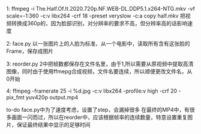 1: 
ffmpeg -i The.Half.Of.It.2020.720p.NF.WEB-DL.DDP5.1.x264-NTG.mkv -vf scale=-1:360 -c:v libx264 -crf 18 -preset veryslow -c:a copy half.mkv
把视频转换成360p的，因为脸部识别，对分辨率的要求不高，但分辨率高的话影响速度

2:
face.py
以一张图片上的人脸为标准，从一个电影中，读取所有含有这张脸的Frame，保存成图片

3:
reorder.py
2中把帧数都保存在文件名里，由于1,所以需要从原视频中提取高清图像，同时由于使用ffmepg合成视频，文件名要连续，所以顺便更改文件名，从0开始

4:
ffmpeg -framerate 25 -i %d.jpg -c:v libx264 -profile:v high -crf 20 -pix_fmt yuv420p output.mp4

to-do
face.py中为了速度考虑，设置了step，会漏掉很多
在最终的MP4中，有很多画面一闪而过，所以在reorder中，应该根据帧率的连续数量，特意设置重复图片，保证最终结果中显示的足够时间
